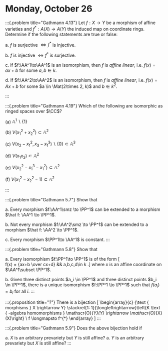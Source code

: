 # Monday, October 26

:::{.problem title="Gathmann 4.13"}
Let $f:X\to Y$ be a morphism of affine varieties and $f^*: A(X) \to A(Y)$ the induced map on coordinate rings.
Determine if the following statements are true or false:

a. $f$ is surjective $\iff f^*$ is injective.

b. $f$ is injective $\iff f^*$ is surjective.

c. If $f:\AA^1\to\AA^1$ is an isomorphism, then $f$ is *affine linear*, i.e. $f(x) = ax+b$ for some $a, b\in k$.

d. If $f:\AA^2\to\AA^2$ is an isomorphism, then $f$ is *affine linear*, i.e. $f(x) = Ax+b$ for some $a \in \Mat(2\times 2, k)$ and $b\in k^2$.

:::


:::{.problem title="Gathmann 4.19"}
Which of the following are isomorphic as ringed spaces over $\CC$?

(a) $\mathbb{A}^{1} \backslash\{1\}$

(b) $V\left(x_{1}^{2}+x_{2}^{2}\right) \subset \mathbb{A}^{2}$

(c) $V\left(x_{2}-x_{1}^{2}, x_{3}-x_{1}^{3}\right) \backslash\{0\} \subset \mathbb{A}^{3}$

(d) $V\left(x_{1} x_{2}\right) \subset \mathbb{A}^{2}$

(e) $V\left(x_{2}^{2}-x_{1}^{3}-x_{1}^{2}\right) \subset \mathbb{A}^{2}$

(f) $V\left(x_{1}^{2}-x_{2}^{2}-1\right) \subset \mathbb{A}^{2}$



:::


:::{.problem title="Gathmann 5.7"}
Show that

a. Every morphism $f:\AA^1\smz \to \PP^1$ can be extended to a morphism $\hat f: \AA^1 \to \PP^1$.

b. Not every morphism $f:\AA^2\smz \to \PP^1$ can be extended to a morphism $\hat f: \AA^2 \to \PP^1$.

c. Every morphism $\PP^1\to \AA^1$ is constant.
:::


:::{.problem title="Gathmann 5.8"}
Show that

a. Every isomorphism $f:\PP^1\to \PP^1$ is of the form 
\[  
f(x) = {ax+b \over cx+d} && a,b,c,d\in k
.\]
where $x$ is an affine coordinate on $\AA^1\subset \PP^1$.

b. Given three distinct points $a_i \in \PP^1$ and three distinct points $b_i \in \PP^1$, there is a unique isomorphism $f:\PP^1 \to \PP^1$ such that $f(a_i) = b_i$ for all $i$.
:::

:::{.proposition title="?"}
There is a bijection
\[
\begin{array}{c}
\{\text { morphisms } X \rightarrow Y\} \stackrel{1: 1}{\longleftrightarrow}\left\{K \text { -algebra homomorphisms } \mathscr{O}_{Y}(Y) \rightarrow \mathscr{O}_{X}(X)\right\} \\
f \longmapsto f^{*}
\end{array}
\]
:::

:::{.problem title="Gathmann 5.9"}
Does the above bijection hold if

a. $X$ is an arbitrary prevariety but $Y$ is still affine?
a. $Y$ is an arbitrary prevariety but $X$ is still affine?
:::

